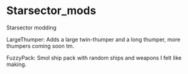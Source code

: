 # Starsector_mods
Starsector modding

LargeThumper: Adds a large twin-thumper and a long thumper, more thumpers coming soon tm.

FuzzyPack: Smol ship pack with random ships and weapons I felt like making.
